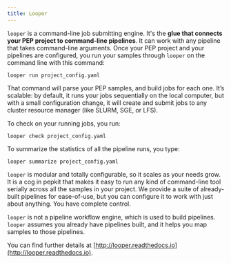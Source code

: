 ```yaml
---
title: Looper
---
```


`looper` is a command-line job submitting engine. It's the **glue that connects your PEP project to command-line pipelines**. It can work with any pipeline that takes command-line arguments. Once your PEP project and your pipelines are configured, you run your samples through `looper` on the command line with this command:

```{bash}
looper run project_config.yaml
```

That command will parse your PEP samples, and build jobs for each one. It’s scalable: by default, it runs your jobs sequentially on the local computer, but with a small configuration change, it will create and submit jobs to any cluster resource manager (like SLURM, SGE, or LFS).

To check on your running jobs, you run:

```{bash}
looper check project_config.yaml
```

To summarize the statistics of all the pipeline runs, you type:

```{bash}
looper summarize project_config.yaml
```

`looper` is modular and totally configurable, so it scales as your needs grow. It is a cog in pepkit that makes it easy to run any kind of command-line tool serially across all the samples in your project. We provide a suite of already-built pipelines for ease-of-use, but you can configure it to work with just about anything. You have complete control.

`looper` is not a pipeline workflow engine, which is used to build pipelines. `looper` assumes you already have pipelines built, and it helps you map samples to those pipelines.

You can find further details at [http://looper.readthedocs.io](http://looper.readthedocs.io).